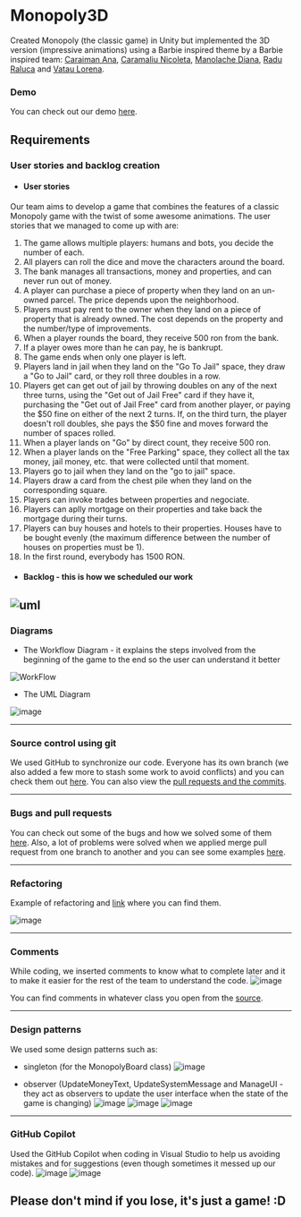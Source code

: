 # Monopoly3D

Created Monopoly (the classic game) in Unity but implemented the 3D version (impressive animations) using a Barbie inspired theme by a Barbie inspired team: [Caraiman Ana](https://github.com/AnaCaraiman), [Caramaliu Nicoleta](https://github.com/NicoletaCaramaliu), [Manolache Diana](https://github.com/DianaManolache), [Radu Raluca](https://github.com/RaduRalucag) and [Vatau Lorena](https://github.com/vataulorena).         

### Demo
You can check out our demo [here](https://www.youtube.com/watch?v=sjDiNvgfoe8](https://drive.google.com/file/d/15oUXkd-W2fBBeJwkHTtiTsAa1XHtixWc/view?usp=sharing)).
## Requirements 
### User stories and backlog creation

* #### User stories
  
Our team aims to develop a game that combines the features of a classic Monopoly game with the twist of some awesome animations.
The user stories that we managed to come up with are:
1.	The game allows multiple players: humans and bots, you decide the number of each.
2.	All players can roll the dice and move the characters around the board.
3.	The bank manages all transactions, money and properties, and can never run out of money.
4.	A player can purchase a piece of property when they land on an un-owned parcel. The price depends upon the neighborhood.
5.	Players must pay rent to the owner when they land on a piece of property that is already owned. The cost depends on the property and the number/type of improvements.
6.	When a player rounds the board, they receive 500 ron from the bank.
7.	If a player owes more than he can pay, he is bankrupt.
8.	The game ends  when only one player is left.
9.	Players land in jail when they land on the "Go To Jail" space, they draw a "Go to Jail" card, or they roll three doubles in a row.
10.	Players get can get out of jail by throwing doubles on any of the next three turns, using the "Get out of Jail Free" card if they have it, purchasing the "Get out of Jail Free" card from another player, or paying the $50 fine on either of the next 2 turns. If, on the third turn, the player doesn't roll doubles, she pays the $50 fine and moves forward the number of spaces rolled.
11.	When a player lands on "Go" by direct count, they receive 500 ron.
12.	When a player lands on the "Free Parking" space, they collect all the tax money, jail money, etc. that were collected until that moment.
13.	Players go to jail when they land on the "go to jail" space.
14.	Players draw a card from the chest pile when they land on the corresponding square.
15. Players can invoke trades between properties and negociate.
16. Players can aplly mortgage on their properties and take back the mortgage during their turns.
17. Players can buy houses and hotels to their properties. Houses have to be bought evenly (the maximum difference between the number of houses on properties must be 1).
18. In the first round, everybody has 1500 RON.




* #### Backlog - this is how we scheduled our work

![uml](https://github.com/AnaCaraiman/Unopoly/assets/116754655/8130acca-2649-4124-9001-9e952eb992f2)
-----------------------
### Diagrams

* The Workflow Diagram - it explains the steps involved from the beginning of the game to the end so the user can understand it better

  
![WorkFlow](https://github.com/AnaCaraiman/Unopoly/assets/116754655/90e17235-fa4a-4d83-abe3-8eefbc527787)



* The UML Diagram

![image](https://github.com/AnaCaraiman/Unopoly/assets/116754655/cafc884e-62d1-404e-a32c-6b9e1f3ec9b5)


-----------------------


### Source control using git

We used GitHub to synchronize our code. Everyone has its own branch (we also added a few more to stash some work to avoid conflicts) and you can check them out [here](https://github.com/AnaCaraiman/Unopoly/branches).
You can also view the [pull requests and the commits](https://github.com/AnaCaraiman/Unopoly/commits/main/).

-----------------------
### Bugs and pull requests

You can check out some of the bugs and how we solved some of them [here](https://github.com/AnaCaraiman/Unopoly/issues).
Also, a lot of problems were solved when we applied merge pull request from one branch to another and you can see some examples [here](https://github.com/AnaCaraiman/Unopoly/commits/diana/).

-----------------------
### Refactoring

Example of refactoring and [link](https://github.com/AnaCaraiman/Unopoly/commit/de224d6090442b860c86ed9a84c4c8757d578bfa) where you can find them.

![image](https://github.com/AnaCaraiman/Unopoly/assets/116754655/36f2d6c3-31d5-4106-a9d5-411f3bc7a86e)



-----------------------
### Comments

While coding, we inserted comments to know what to complete later and it to make it easier for the rest of the team to understand the code.
![image](https://github.com/AnaCaraiman/Unopoly/assets/116754655/d466aa0f-509b-4b6e-81f5-8a2785492833)

You can find comments in whatever class you open from the [source](https://github.com/AnaCaraiman/Unopoly/tree/main/Unopoly/Assets/Scripts).

-----------------------
### Design patterns

We used some design patterns such as:
* singleton (for the MonopolyBoard class)
![image](https://github.com/AnaCaraiman/Unopoly/assets/116754655/ab5d2232-e693-44a8-b042-d76f920afb4a)

* observer (UpdateMoneyText, UpdateSystemMessage and ManageUI - they act as observers to update the user interface when the state of the game is changing)
![image](https://github.com/AnaCaraiman/Unopoly/assets/116754655/38d4816f-2306-4b35-80be-e1093d335914)
![image](https://github.com/AnaCaraiman/Unopoly/assets/116754655/4be8d016-9369-4bf1-a6c9-d7133e17f05f)
![image](https://github.com/AnaCaraiman/Unopoly/assets/116754655/dfd253a9-6808-47bb-84aa-495eef953774)




-----------------------
### GitHub Copilot
Used the GitHub Copilot when coding in Visual Studio to help us avoiding mistakes and for suggestions (even though sometimes it messed up our code).
![image](https://github.com/AnaCaraiman/Unopoly/assets/116754655/df718d9d-1117-457a-9fe5-34e4bbdd7197)
![image](https://github.com/AnaCaraiman/Unopoly/assets/116754655/ae144081-35c9-4e3a-bd07-a5a0ef26d084)

## Please don't mind if you lose, it's just a game! :D
